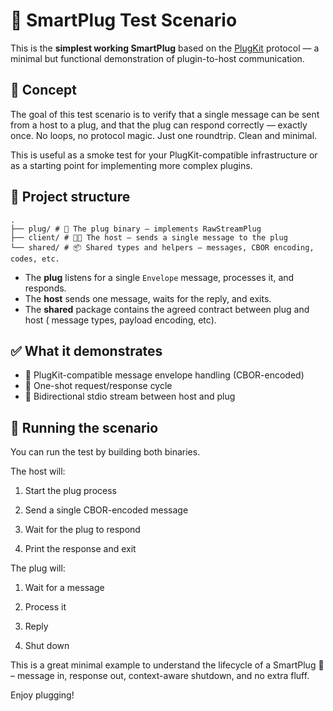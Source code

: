 # 🔌 SmartPlug Test Scenario

This is the **simplest working SmartPlug** based on
the [PlugKit](https://github.com/...) protocol — a minimal but functional
demonstration of plugin-to-host communication.

## 🧠 Concept

The goal of this test scenario is to verify that a single message can be sent
from a host to a plug, and that the plug can respond correctly — exactly once.
No loops, no protocol magic. Just one roundtrip. Clean and minimal.

This is useful as a smoke test for your PlugKit-compatible infrastructure or as
a starting point for implementing more complex plugins.

## 📁 Project structure

```
. 
├── plug/ # 🔌 The plug binary – implements RawStreamPlug 
├── client/ # 🧑‍💻 The host – sends a single message to the plug 
└── shared/ # 📦 Shared types and helpers – messages, CBOR encoding, codes, etc.
```

- The **plug** listens for a single `Envelope` message, processes it, and
  responds.
- The **host** sends one message, waits for the reply, and exits.
- The **shared** package contains the agreed contract between plug and host (
  message types, payload encoding, etc).

## ✅ What it demonstrates

- 🎯 PlugKit-compatible message envelope handling (CBOR-encoded)
- 🔄 One-shot request/response cycle
- 🔌 Bidirectional stdio stream between host and plug

## 🚀 Running the scenario

You can run the test by building both binaries.

The host will:

1. Start the plug process

1. Send a single CBOR-encoded message

1. Wait for the plug to respond

1. Print the response and exit

The plug will:

1. Wait for a message

1. Process it

1. Reply

1. Shut down

This is a great minimal example to understand the lifecycle of a SmartPlug 🔌 –
message in, response out, context-aware shutdown, and no extra fluff.

Enjoy plugging!